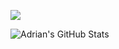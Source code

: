 [<img src="https://i.imgur.com/gtHOc3T.png">](https://youtube.com/c/javascriptmastery)

![Adrian's GitHub Stats](https://github-readme-stats.vercel.app/api?hide=issues,contribs&username=adrianhajdin&show_icons=true)
